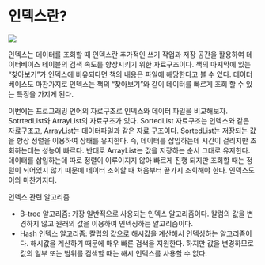 # 인덱스란?
![](https://github-production-user-asset-6210df.s3.amazonaws.com/82080962/373144642-06b82af7-9f25-4cd5-be34-3e91c5349423.png?X-Amz-Algorithm=AWS4-HMAC-SHA256&X-Amz-Credential=AKIAVCODYLSA53PQK4ZA%2F20241003%2Fus-east-1%2Fs3%2Faws4_request&X-Amz-Date=20241003T064037Z&X-Amz-Expires=300&X-Amz-Signature=e53ce008163140df9b0b28f40a796fabb4df9782646a75c91973fff1a0729cfb&X-Amz-SignedHeaders=host)<!-- {"width":548} -->

인덱스는 데이터를 조회할 때 인덱스란 추가적인 쓰기 작업과 저장 공간을 활용하여 데이터베이스 테이블의 검색 속도를 향상시키기 위한 자료구조이다. 책의 마지막에 있는 “찾아보기”가 인덱스에 비유되다면 책의 내용은 파일에 해당한다고 볼 수 있다. 데이터베이스도 마찬가지로 인덱스는 책의 “찾아보기”와 같이 데이터를 빠르게 조회 할 수 있는 특징을 가지게 된다.

이번에는 프로그래밍 언어의 자료구조로 인덱스와 데이터 파일을 비교해보자. SotrtedList와 ArrayList의 자료구조가 있다. SortedList 자료구조는 인덱스와 같은 자료구조고, ArrayList는 데이터파일과 같은 자료 구조이다. SortedList는 저장되는 값을 항상 정렬을 이용하여 상태를 유지한다. 즉, 데이터를 삽입하는데 시간이 걸리지만 조회하는데는 성능이 빠르다. 반대로 ArrayList는 값을 저장하는 순서 그대로 유지한다. 데이터를 삽입하는데 따로 정렬이 이루이지지 않아 빠르게 진행 되지만 조회할 때는 정렬이 되어있지 않기 때문에 데이터 조회할 때 처음부터 끝가지 조회해야 한다. 인덱스도 이와 마찬가지다.

인덱스 관련 알고리즘

* B-tree 알고리즘: 가장 일반적으로 사용되는 인덱스 알고리즘이다. 칼럼의 값을 변경하지 않고 원래의 값을 이용하여 인덱싱하는 알고리즘이다. 
* Hash 인덱스 알고리즘: 칼럽의 값으로 해시값을 계산해서 인덱싱하는 알고리즘이다. 해시값을 계산하기 때문에 매우 빠른 검색을 지원한다. 하지만 값을 변경하므로 값의 일부 또는 범위를 검색할 때는 해시 인덱스를 사용할 수 없다.
